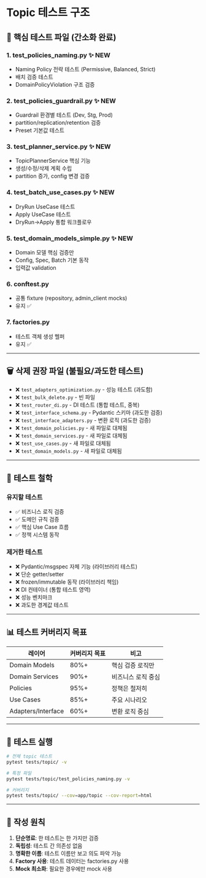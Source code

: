 # Topic 테스트 구조

## 📁 핵심 테스트 파일 (간소화 완료)

### 1. **test_policies_naming.py** ✨ NEW
- Naming Policy 전략 테스트 (Permissive, Balanced, Strict)
- 배치 검증 테스트
- DomainPolicyViolation 구조 검증

### 2. **test_policies_guardrail.py** ✨ NEW
- Guardrail 환경별 테스트 (Dev, Stg, Prod)
- partition/replication/retention 검증
- Preset 기본값 테스트

### 3. **test_planner_service.py** ✨ NEW
- TopicPlannerService 핵심 기능
- 생성/수정/삭제 계획 수립
- partition 증가, config 변경 검증

### 4. **test_batch_use_cases.py** ✨ NEW
- DryRun UseCase 테스트
- Apply UseCase 테스트
- DryRun→Apply 통합 워크플로우

### 5. **test_domain_models_simple.py** ✨ NEW
- Domain 모델 핵심 검증만
- Config, Spec, Batch 기본 동작
- 입력값 validation

### 6. **conftest.py**
- 공통 fixture (repository, admin_client mocks)
- 유지 ✅

### 7. **factories.py**
- 테스트 객체 생성 헬퍼
- 유지 ✅

---

## 🗑️ 삭제 권장 파일 (불필요/과도한 테스트)

- ❌ `test_adapters_optimization.py` - 성능 테스트 (과도함)
- ❌ `test_bulk_delete.py` - 빈 파일
- ❌ `test_router_di.py` - DI 테스트 (통합 테스트, 중복)
- ❌ `test_interface_schema.py` - Pydantic 스키마 (과도한 검증)
- ❌ `test_interface_adapters.py` - 변환 로직 (과도한 검증)
- ❌ `test_domain_policies.py` - 새 파일로 대체됨
- ❌ `test_domain_services.py` - 새 파일로 대체됨
- ❌ `test_use_cases.py` - 새 파일로 대체됨
- ❌ `test_domain_models.py` - 새 파일로 대체됨

---

## 🎯 테스트 철학

### **유지할 테스트**
- ✅ 비즈니스 로직 검증
- ✅ 도메인 규칙 검증
- ✅ 핵심 Use Case 흐름
- ✅ 정책 시스템 동작

### **제거한 테스트**
- ❌ Pydantic/msgspec 자체 기능 (라이브러리 테스트)
- ❌ 단순 getter/setter
- ❌ frozen/immutable 동작 (라이브러리 책임)
- ❌ DI 컨테이너 (통합 테스트 영역)
- ❌ 성능 벤치마크
- ❌ 과도한 경계값 테스트

---

## 📊 테스트 커버리지 목표

| 레이어 | 커버리지 목표 | 비고 |
|--------|--------------|------|
| Domain Models | 80%+ | 핵심 검증 로직만 |
| Domain Services | 90%+ | 비즈니스 로직 중심 |
| Policies | 95%+ | 정책은 철저히 |
| Use Cases | 85%+ | 주요 시나리오 |
| Adapters/Interface | 60%+ | 변환 로직 중심 |

---

## 🚀 테스트 실행

```bash
# 전체 topic 테스트
pytest tests/topic/ -v

# 특정 파일
pytest tests/topic/test_policies_naming.py -v

# 커버리지
pytest tests/topic/ --cov=app/topic --cov-report=html
```

---

## 📝 작성 원칙

1. **단순명료**: 한 테스트는 한 가지만 검증
2. **독립성**: 테스트 간 의존성 없음
3. **명확한 이름**: 테스트 이름만 보고 의도 파악 가능
4. **Factory 사용**: 테스트 데이터는 factories.py 사용
5. **Mock 최소화**: 필요한 경우에만 mock 사용
